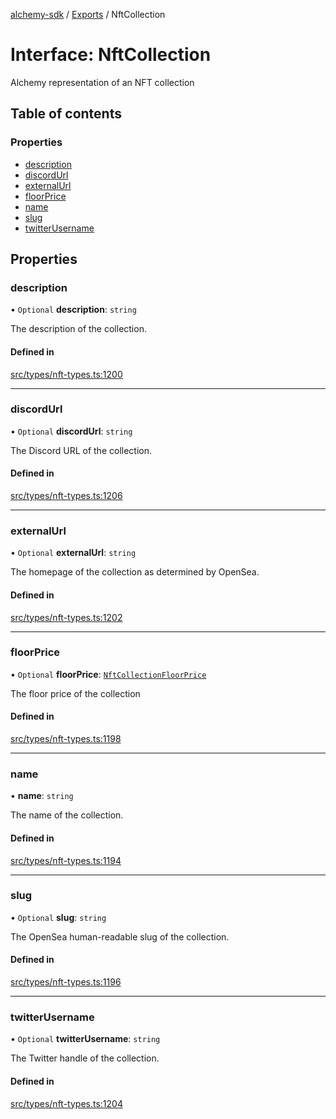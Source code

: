 [alchemy-sdk](../README.md) / [Exports](../modules.md) / NftCollection

# Interface: NftCollection

Alchemy representation of an NFT collection

## Table of contents

### Properties

- [description](NftCollection.md#description)
- [discordUrl](NftCollection.md#discordurl)
- [externalUrl](NftCollection.md#externalurl)
- [floorPrice](NftCollection.md#floorprice)
- [name](NftCollection.md#name)
- [slug](NftCollection.md#slug)
- [twitterUsername](NftCollection.md#twitterusername)

## Properties

### description

• `Optional` **description**: `string`

The description of the collection.

#### Defined in

[src/types/nft-types.ts:1200](https://github.com/alchemyplatform/alchemy-sdk-js/blob/c4bab3e/src/types/nft-types.ts#L1200)

___

### discordUrl

• `Optional` **discordUrl**: `string`

The Discord URL of the collection.

#### Defined in

[src/types/nft-types.ts:1206](https://github.com/alchemyplatform/alchemy-sdk-js/blob/c4bab3e/src/types/nft-types.ts#L1206)

___

### externalUrl

• `Optional` **externalUrl**: `string`

The homepage of the collection as determined by OpenSea.

#### Defined in

[src/types/nft-types.ts:1202](https://github.com/alchemyplatform/alchemy-sdk-js/blob/c4bab3e/src/types/nft-types.ts#L1202)

___

### floorPrice

• `Optional` **floorPrice**: [`NftCollectionFloorPrice`](NftCollectionFloorPrice.md)

The floor price of the collection

#### Defined in

[src/types/nft-types.ts:1198](https://github.com/alchemyplatform/alchemy-sdk-js/blob/c4bab3e/src/types/nft-types.ts#L1198)

___

### name

• **name**: `string`

The name of the collection.

#### Defined in

[src/types/nft-types.ts:1194](https://github.com/alchemyplatform/alchemy-sdk-js/blob/c4bab3e/src/types/nft-types.ts#L1194)

___

### slug

• `Optional` **slug**: `string`

The OpenSea human-readable slug of the collection.

#### Defined in

[src/types/nft-types.ts:1196](https://github.com/alchemyplatform/alchemy-sdk-js/blob/c4bab3e/src/types/nft-types.ts#L1196)

___

### twitterUsername

• `Optional` **twitterUsername**: `string`

The Twitter handle of the collection.

#### Defined in

[src/types/nft-types.ts:1204](https://github.com/alchemyplatform/alchemy-sdk-js/blob/c4bab3e/src/types/nft-types.ts#L1204)

